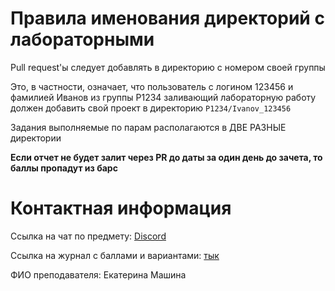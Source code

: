 # Правила именования директорий с лабораторными

Pull request'ы следует добавлять в директорию с номером своей группы

Это, в частности, означает, что пользователь с логином 123456  и фамилией Иванов из группы P1234 заливающий лабораторную работу должен добавить свой проект в директорию `P1234/Ivanov_123456`

Задания выполняемые по парам располагаются в ДВЕ РАЗНЫЕ директории

**Если отчет не будет залит через PR до даты за один день до зачета, то баллы пропадут из барс**

# Контактная информация
Ссылка на чат по предмету: [Discord](https://discord.gg/8A3qpQSezn)

Cсылка на журнал с баллами и вариантами: [тык](https://docs.google.com/spreadsheets/d/1127YKL5l8L31hxqCaZPuFQ8Qig-18a1WZ4St4n-JaEA/edit#gid=0)

ФИО преподавателя: Екатерина Машина

